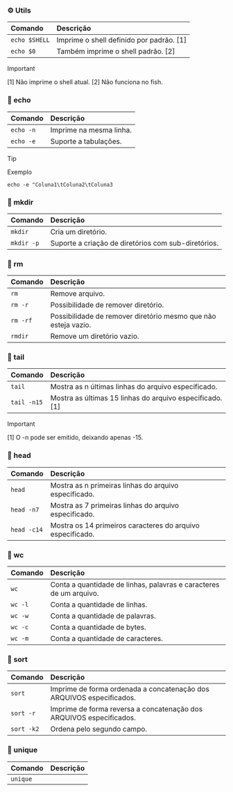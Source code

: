 ### :gear: Utils

| Comando | Descrição |
| :-      | :-        |
| `echo $SHELL` | Imprime o shell definido por padrão. [1]
| `echo $0` | Também imprime o shell padrão. [2]

> [!IMPORTANT]
> [1] Não imprime o shell atual.
> [2] Não funciona no fish.

### :shell: echo

| Comando | Descrição |
| :-      | :-        |
| `echo -n` | Imprime na mesma linha.
| `echo -e` | Suporte a tabulações.

> [!TIP]
> Exemplo

```echo -e "Coluna1\tColuna2\tColuna3```

### :shell: mkdir

| Comando | Descrição |
| :-      | :-        |
| `mkdir` | Cria um diretório.
| `mkdir -p` | Suporte a criação de diretórios com sub-diretórios.

### :shell: rm

| Comando | Descrição |
| :-      | :-        |
| `rm`    | Remove arquivo.
| `rm -r` | Possibilidade de remover diretório.
| `rm -rf`| Possibilidade de remover diretório mesmo que não esteja vazio.
| `rmdir` | Remove um diretório vazio.

### :shell: tail

| Comando | Descrição |
| :-      | :-        |
| `tail`  | Mostra as n últimas linhas do arquivo especificado.
| `tail -n15` | Mostra as últimas 15 linhas do arquivo especificado. [1]

> [!IMPORTANT]
> [1] O -n pode ser emitido, deixando apenas -15.

### :shell: head

| Comando | Descrição |
| :-      | :-        |
| `head`  | Mostra as n primeiras linhas do arquivo especificado.
| `head -n7` | Mostra as 7 primeiras linhas do arquivo especificado.
| `head -c14` | Mostra os 14 primeiros caracteres do arquivo especificado.

### :shell: wc

| Comando | Descrição |
| :-      | :-        |
| `wc`    | Conta a quantidade de linhas, palavras e caracteres de um arquivo.
| `wc -l` | Conta a quantidade de linhas.  
| `wc -w` | Conta a quantidade de palavras.  
| `wc -c` | Conta a quantidade de bytes.  
| `wc -m` | Conta a quantidade de caracteres.

### :shell: sort

| Comando | Descrição |
| :-      | :-        |
| `sort`  | Imprime de forma ordenada a concatenação dos ARQUIVOS especificados.
| `sort -r` | Imprime de forma reversa a concatenação dos ARQUIVOS especificados.
| `sort -k2` | Ordena pelo segundo campo.


### :shell: unique

| Comando | Descrição |
| :-      | :-        |
| `unique`| 